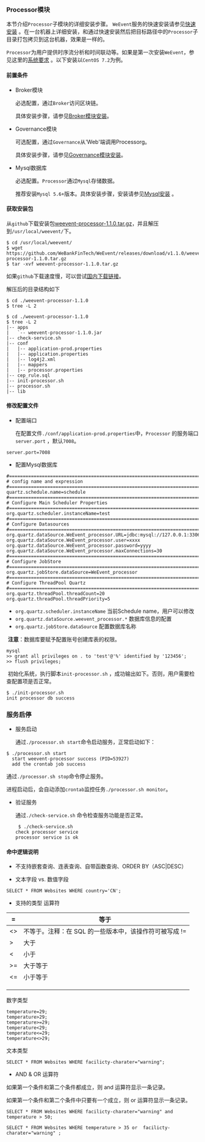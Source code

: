 
### Processor模块

本节介绍`Processor`子模块的详细安装步骤。 `WeEvent`服务的快速安装请参见[快速安装](../quickinstall.html) 。在一台机器上详细安装，和通过快速安装然后把目标路径中的`Processor`子目录打包拷贝到这台机器，效果是一样的。

`Processor`为用户提供时序流分析和时间联动等。如果是第一次安装`WeEvent`，参见这里的[系统要求](../environment.html) 。以下安装以`CentOS 7.2`为例。

#### 前置条件

- Broker模块

   必选配置，通过`Broker`访问区块链。

   具体安装步骤，请参见[Broker模块安装](./broker.html)。
- Governance模块

   可选配置，通过`Governance`从'Web'端调用Processorg。

   具体安装步骤，请参见[Governance模块安装](./overnance.html)。   

- Mysql数据库

  必选配置。`Processor`通过`Mysql`存储数据。

  推荐安装`Mysql 5.6+`版本。具体安装步骤，安装请参见[Mysql安装](http://dev.mysql.com/downloads/mysql/) 。

#### 获取安装包

从`github`下载安装包[weevent-processor-1.1.0.tar.gz](https://github.com/WeBankFinTech/WeEvent/releases/download/v1.1.0/weevent-processor-1.1.0.tar.gz)，并且解压到`/usr/local/weevent/`下。

```shell
$ cd /usr/local/weevent/
$ wget https://github.com/WeBankFinTech/WeEvent/releases/download/v1.1.0/weevent-processor-1.1.0.tar.gz
$ tar -xvf weevent-processor-1.1.0.tar.gz
```

如果`github`下载速度慢，可以尝试[国内下载链接](https://www.fisco.com.cn/cdn/weevent/download/releases/v1.1.0/weevent-processor-1.1.0.tar.gz)。

解压后的目录结构如下

```
$ cd ./weevent-processor-1.1.0
$ tree -L 2

```

```
$ cd ./weevent-processor-1.1.0
$ tree -L 2
|-- apps
|   `-- weevent-processor-1.1.0.jar
|-- check-service.sh
|-- conf
|   |-- application-prod.properties
|   |-- application.properties
|   |-- log4j2.xml
|   |-- mappers
|   |-- processor.properties
|-- cep_rule.sql
|-- init-processor.sh
|-- processor.sh
|-- lib
```

#### 修改配置文件

- 配置端口

  在配置文件`./conf/application-prod.properties`中，`Processor` 的服务端口`server.port` ，默认`7008`。

```
server.port=7008
```

- 配置Mysql数据库

```
#============================================================================
# config name and expression
#============================================================================
quartz.schedule.name=schedule
#============================================================================
# Configure Main Scheduler Properties
#============================================================================
org.quartz.scheduler.instanceName=test
#============================================================================
# Configure Datasources
#============================================================================
org.quartz.dataSource.WeEvent_processor.URL=jdbc:mysql://127.0.0.1:3306/WeEvent_processor
org.quartz.dataSource.WeEvent_processor.user=xxxx
org.quartz.dataSource.WeEvent_processor.password=yyyy
org.quartz.dataSource.WeEvent_processor.maxConnections=30
#============================================================================
# Configure JobStore
#============================================================================
org.quartz.jobStore.dataSource=WeEvent_processor
#============================================================================
# Configure ThreadPool Quartz
#============================================================================
org.quartz.threadPool.threadCount=20
org.quartz.threadPool.threadPriority=5
```

- `org.quartz.scheduler.instanceName` 当前Schedule name，用户可以修改
- `org.quartz.dataSource.weevent_processor.*`  数据库信息的配置
- `org.quartz.jobStore.dataSource` 配置数据库名称

​    **注意**：数据库要赋予配置账号创建库表的权限。

```
mysql
>> grant all privileges on . to 'test'@'%' identified by '123456';
>> flush privileges;
```

​    初始化系统，执行脚本`init-processor.sh` ，成功输出如下。否则，用户需要检查配置项是否正常。

    $ ./init-processor.sh
    init processor db success

### 服务启停

- 服务启动

  通过`./processor.sh start`命令启动服务，正常启动如下：

```shell
$ ./processor.sh start
  start weevent-processor success (PID=53927)
  add the crontab job success
```

  通过`./processor.sh stop`命令停止服务。

  进程启动后，会自动添加`crontab`监控任务`./processor.sh monitor`。

- 验证服务

  通过`./check-service.sh` 命令检查服务功能是否正常。

  ```shell
   $ ./check-service.sh
  check processor service
  processor service is ok
  ```

#### 命中逻辑说明

- 不支持嵌套查询、连表查询、自带函数查询、ORDER BY（ASC|DESC）


- 文本字段 vs. 数值字段

```
SELECT * FROM Websites WHERE country='CN';
```

- 支持的类型 运算符

| =    | 等于                              |
| ---- | ------------------------------- |
| <>   | 不等于。注释：在 SQL 的一些版本中，该操作符可被写成 != |
| >    | 大于                              |
| <    | 小于                              |
| >=   | 大于等于                            |
| <=   | 小于等于                            |
|      |                                 |
|      |                                 |
|      |                                 |

数字类型

```
temperature=29;
temperature>29;
temperature>=29;
temperature<29;
temperature<=29;
temperature<>29;
```

文本类型

```
SELECT * FROM Websites WHERE facilicty-charater="warning";
```



- AND & OR 运算符

如果第一个条件和第二个条件都成立，则 and 运算符显示一条记录。

如果第一个条件和第二个条件中只要有一个成立，则 or 运算符显示一条记录。

```
SELECT * FROM Websites WHERE facilicty-charater="warning" and temperature > 50;

SELECT * FROM Websites WHERE temperature > 35 or  facilicty-charater="warning" ;
```